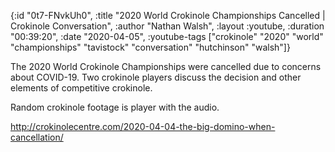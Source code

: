 {:id "0t7-FNvkUh0",
 :title
 "2020 World Crokinole Championships Cancelled | Crokinole Conversation",
 :author "Nathan Walsh",
 :layout :youtube,
 :duration "00:39:20",
 :date "2020-04-05",
 :youtube-tags
 ["crokinole"
  "2020"
  "world"
  "championships"
  "tavistock"
  "conversation"
  "hutchinson"
  "walsh"]}


The 2020 World Crokinole Championships were cancelled due to concerns about COVID-19. Two crokinole players discuss the decision and other elements of competitive crokinole.

Random crokinole footage is player with the audio.

http://crokinolecentre.com/2020-04-04-the-big-domino-when-cancellation/
